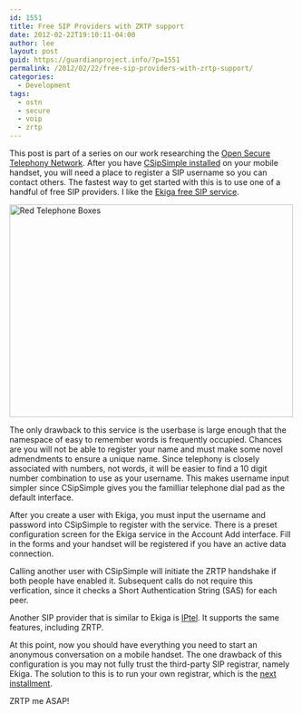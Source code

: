 ```yaml
---
id: 1551
title: Free SIP Providers with ZRTP support
date: 2012-02-22T19:10:11-04:00
author: lee
layout: post
guid: https://guardianproject.info/?p=1551
permalink: /2012/02/22/free-sip-providers-with-zrtp-support/
categories:
  - Development
tags:
  - ostn
  - secure
  - voip
  - zrtp
---
```

This post is part of a series on our work researching the [Open Secure Telephony Network](https://guardianproject.info/tag/ostn/). After you have [CSipSimple installed](https://code.google.com/p/csipsimple/) on your mobile handset, you will need a place to register a SIP username so you can contact others. The fastest way to get started with this is to use one of a handful of free SIP providers. I like the [Ekiga free SIP service](https://www.ekiga.net/index.php?page=register).

[<img src="http://farm1.staticflickr.com/26/45070135_a1dd5889a7.jpg" alt="Red Telephone Boxes" width="500" height="375" />](http://www.flickr.com/photos/andwar/45070135/ "Red Telephone Boxes by Andwar, on Flickr")

The only drawback to this service is the userbase is large enough that the namespace of easy to remember words is frequently occupied. Chances are you will not be able to register your name and must make some novel admendments to ensure a unique name. Since telephony is closely associated with numbers, not words, it will be easier to find a 10 digit number combination to use as your username. This makes username input simpler since CSipSimple gives you the familliar telephone dial pad as the default interface.

After you create a user with Ekiga, you must input the username and password into CSipSimple to register with the service. There is a preset configuration screen for the Ekiga service in the Account Add interface. Fill in the forms and your handset will be registered if you have an active data connection.

Calling another user with CSipSimple will initiate the ZRTP handshake if both people have enabled it. Subsequent calls do not require this verfication, since it checks a Short Authentication String (SAS) for each peer.

Another SIP provider that is similar to Ekiga is [IPtel](http://www.iptel.org/service). It supports the same features, including ZRTP.

At this point, now you should have everything you need to start an anonymous conversation on a mobile handset. The one drawback of this configuration is you may not fully trust the third-party SIP registrar, namely Ekiga. The solution to this is to run your own registrar, which is the [next installment](http://lee.rockingtiger.com/posts/79).

ZRTP me ASAP!